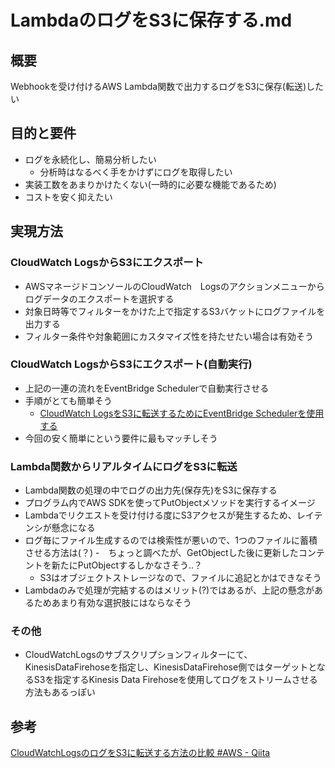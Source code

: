 # LambdaのログをS3に保存する.md

## 概要

Webhookを受け付けるAWS Lambda関数で出力するログをS3に保存(転送)したい

## 目的と要件

- ログを永続化し、簡易分析したい
  - 分析時はなるべく手をかけずにログを取得したい
- 実装工数をあまりかけたくない(一時的に必要な機能であるため)
- コストを安く抑えたい

## 実現方法

### CloudWatch LogsからS3にエクスポート

- AWSマネージドコンソールのCloudWatch　Logsのアクションメニューからログデータのエクスポートを選択する
- 対象日時等でフィルターをかけた上で指定するS3バケットにログファイルを出力する
- フィルター条件や対象範囲にカスタマイズ性を持たせたい場合は有効そう

### CloudWatch LogsからS3にエクスポート(自動実行)

- 上記の一連の流れをEventBridge Schedulerで自動実行させる
- 手順がとても簡単そう
  - [CloudWatch LogsをS3に転送するためにEventBridge Schedulerを使用する](https://zenn.dev/fy0323/articles/0c2b5b556d5a0a)
- 今回の安く簡単にという要件に最もマッチしそう

### Lambda関数からリアルタイムにログをS3に転送

- Lambda関数の処理の中でログの出力先(保存先)をS3に保存する
 - プログラム内でAWS SDKを使ってPutObjectメソッドを実行するイメージ 
- Lambdaでリクエストを受け付ける度にS3アクセスが発生するため、レイテンシが懸念になる
- ログ毎にファイル生成するのでは検索性が悪いので、1つのファイルに蓄積させる方法は(？)
  -　ちょっと調べたが、GetObjectした後に更新したコンテントを新たにPutObjectするしかなさそう..？
  - S3はオブジェクトストレージなので、ファイルに追記とかはできなそう 
- Lambdaのみで処理が完結するのはメリット(?)ではあるが、上記の懸念があるためあまり有効な選択肢にはならなそう

### その他

- CloudWatchLogsのサブスクリプションフィルターにて、KinesisDataFirehoseを指定し、KinesisDataFirehose側ではターゲットとなるS3を指定するKinesis Data Firehoseを使用してログをストリームさせる方法もあるっぽい

## 参考
[CloudWatchLogsのログをS3に転送する方法の比較 #AWS - Qiita](https://qiita.com/Regryp/items/031141f8930c94378d5f)
